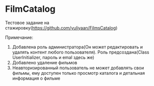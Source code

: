 # FilmCatalog
Тестовое задание на стажировку(https://github.com/yuliyaan/FilmsCatalog)

Примечание:
1) Добавлена роль администратора(Он может редактировать и удалять контент любого пользователя). Роль предсоздана(Class UserInitializer, пароль и emal здесь же)
2) Добавлено удаление фильмов 
3) Неавторизированный пользователь не может добавлять свои фильмы, ему доступен только просмотр каталога и детальная информация о фильме
